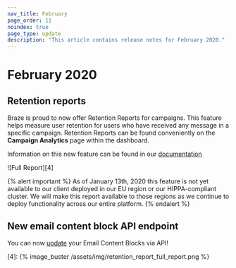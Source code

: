 ```yaml
---
nav_title: February
page_order: 11
noindex: true
page_type: update
description: "This article contains release notes for February 2020."
---
```

# February 2020

## Retention reports

Braze is proud to now offer Retention Reports for campaigns. This feature helps measure user retention for users who have received any message in a specific campaign. Retention Reports can be found conveniently on the **Campaign Analytics** page within the dashboard. 

Information on this new feature can be found in our [documentation]({{site.baseurl}}/user_guide/engagement_tools/campaigns/testing_and_more/retention_reports/)

![Full Report][4]

{% alert important %}
As of January 13th, 2020 this feature is not yet available to our client deployed in our EU region or our HIPPA-compliant cluster. We will make this report available to those regions as we continue to deploy functionality across our entire platform.
{% endalert %}

## New email content block API endpoint

You can now [update]({{site.baseurl}}/api/endpoints/templates/content_blocks_templates/post_update_content_block/) your Email Content Blocks via API!

[4]: {% image_buster /assets/img/retention_report_full_report.png %}
